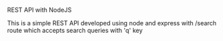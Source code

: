 REST API with NodeJS

This is a simple REST API developed using node and express with /search route which accepts search queries with 'q' key

